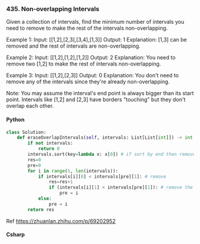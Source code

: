 ### 435. Non-overlapping Intervals
Given a collection of intervals, find the minimum number of intervals you need to remove to make the rest of the intervals non-overlapping.

Example 1:
Input: [[1,2],[2,3],[3,4],[1,3]]
Output: 1
Explanation: [1,3] can be removed and the rest of intervals are non-overlapping.

Example 2:
Input: [[1,2],[1,2],[1,2]]
Output: 2
Explanation: You need to remove two [1,2] to make the rest of intervals non-overlapping.

Example 3:
Input: [[1,2],[2,3]]
Output: 0
Explanation: You don't need to remove any of the intervals since they're already non-overlapping.

Note:
    You may assume the interval's end point is always bigger than its start point.
    Intervals like [1,2] and [2,3] have borders "touching" but they don't overlap each other.
#### Python
```python
class Solution:
    def eraseOverlapIntervals(self, intervals: List[List[int]]) -> int:
        if not intervals:
            return 0
        intervals.sort(key=lambda x: x[0]) # if sort by end then remove the one with smaller start
        res=0
        pre=0
        for i in range(1, len(intervals)):
            if intervals[i][0] < intervals[pre][1]: # remove
                res=res+1
                if (intervals[i][1] < intervals[pre][1]): # remove the one with bigger end
                    pre = i
            else:
                pre = i
        return res
```
Ref
https://zhuanlan.zhihu.com/p/69202952
#### Csharp
```csharp

```

